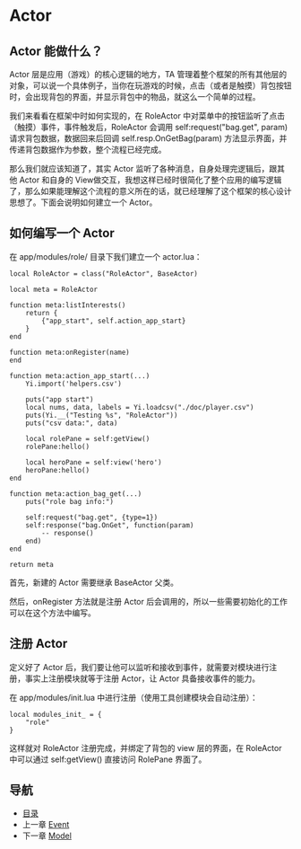 # Actor

## Actor 能做什么？ ##

Actor 层是应用（游戏）的核心逻辑的地方，TA 管理着整个框架的所有其他层的对象，可以说一个具体例子，当你在玩游戏的时候，点击（或者是触摸）背包按钮时，会出现背包的界面，并显示背包中的物品，就这么一个简单的过程。

我们来看看在框架中时如何实现的，在 RoleActor 中对菜单中的按钮监听了点击（触摸）事件，事件触发后，RoleActor 会调用 self:request("bag.get", param) 请求背包数据，数据回来后回调 self.resp.OnGetBag(param) 方法显示界面，并传递背包数据作为参数，整个流程已经完成。

那么我们就应该知道了，其实 Actor 监听了各种消息，自身处理完逻辑后，跟其他 Actor 和自身的 View做交互，我想这样已经时很简化了整个应用的编写逻辑了，那么如果能理解这个流程的意义所在的话，就已经理解了这个框架的核心设计思想了。下面会说明如何建立一个 Actor。

## 如何编写一个 Actor ##

在 app/modules/role/ 目录下我们建立一个 actor.lua：

	local RoleActor = class("RoleActor", BaseActor)

	local meta = RoleActor

	function meta:listInterests()
		return {
			{"app_start", self.action_app_start}
		}
	end

	function meta:onRegister(name)
	end

	function meta:action_app_start(...)
		Yi.import('helpers.csv')

		puts("app start")
		local nums, data, labels = Yi.loadcsv("./doc/player.csv")
		puts(Yi.__("Testing %s", "RoleActor"))
		puts("csv data:", data)

		local rolePane = self:getView()
		rolePane:hello()

		local heroPane = self:view('hero')
		heroPane:hello()
	end

	function meta:action_bag_get(...)
		puts("role bag info:")

		self:request("bag.get", {type=1})
		self:response("bag.OnGet", function(param)
			-- response()
		end)
	end

	return meta

首先，新建的 Actor 需要继承 BaseActor 父类。

然后，onRegister 方法就是注册 Actor 后会调用的，所以一些需要初始化的工作可以在这个方法中编写。

## 注册 Actor ##

定义好了 Actor 后，我们要让他可以监听和接收到事件，就需要对模块进行注册，事实上注册模块就等于注册 Actor，让 Actor 具备接收事件的能力。

在 app/modules/init.lua 中进行注册（使用工具创建模块会自动注册）：

	local modules_init_ = {
		"role"
	}

这样就对 RoleActor 注册完成，并绑定了背包的 view 层的界面，在 RoleActor 中可以通过 self:getView() 直接访问 RolePane 界面了。

## 导航
- [目录](00.md)
- 上一章 [Event](01.md)
- 下一章 [Model](03.md)